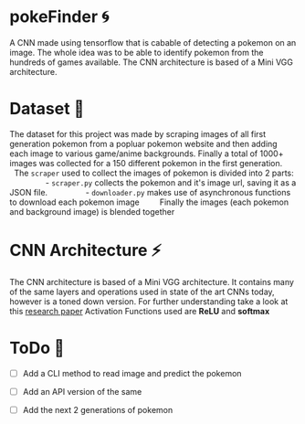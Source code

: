# pokeFinder :cyclone:
A CNN made using tensorflow that is cabable of detecting a pokemon on an image. The whole idea was to be able to identify pokemon from the hundreds of games available. The CNN architecture is based of a Mini VGG architecture.
# Dataset :rocket:
The dataset for this project was made by scraping images of all first generation pokemon from a popluar pokemon website and then adding each image to various game/anime backgrounds. Finally a total of 1000+ images was collected for a 150 different pokemon in the first generation. 
&nbsp; &nbsp; &nbsp; &nbsp; The `scraper` used to collect the images of pokemon is divided into 2 parts: 
&nbsp; &nbsp; &nbsp; &nbsp; &nbsp; &nbsp; &nbsp; &nbsp; - `scraper.py` collects the pokemon and it's image url, saving it as a JSON file.
 &nbsp; &nbsp; &nbsp; &nbsp; &nbsp; &nbsp; &nbsp; &nbsp; - `downloader.py` makes use of asynchronous functions to download each pokemon image
 &nbsp; &nbsp; &nbsp; &nbsp; Finally the images (each pokemon and background image) is blended together

 # CNN Architecture :zap:
 The CNN architecture is based of a Mini VGG architecture. It contains  many of the same layers and operations used in state of the art CNNs today, however is a toned down version. For further understanding take a look at this [research paper](https://arxiv.org/pdf/1409.1556v6.pdf) 
Activation Functions used are **ReLU** and **softmax**

# ToDo :scroll: 
- [ ] Add a CLI method to read image and predict the pokemon
- [ ] Add an API version of the same 
- [ ]  Add the next 2 generations of pokemon


